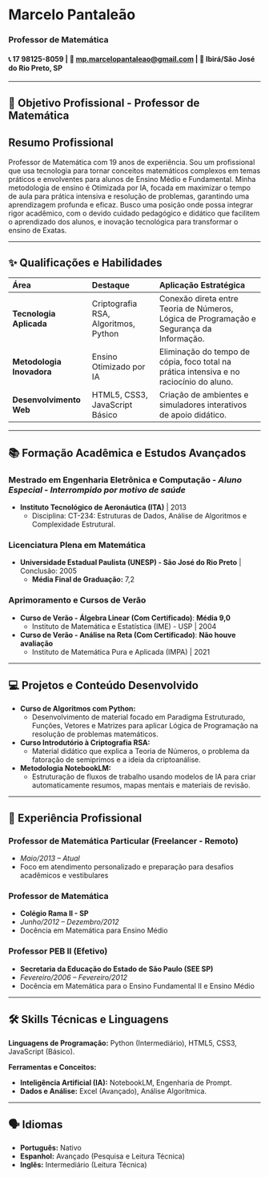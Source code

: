 # Marcelo Pantaleão
### Professor de Matemática
#### 📞 17 98125-8059 | 📧 mp.marcelopantaleao@gmail.com | 📍 Ibirá/São José do Rio Preto, SP

---

## 🎯 Objetivo Profissional - Professor de Matemática

## Resumo Profissional

Professor de Matemática com 19 anos de experiência. Sou um profissional que usa tecnologia para tornar conceitos matemáticos complexos em temas práticos e envolventes para alunos de Ensino Médio e Fundamental. Minha metodologia de ensino é Otimizada por IA, focada em maximizar o tempo de aula para prática intensiva e resolução de problemas, garantindo uma aprendizagem profunda e eficaz. Busco uma posição onde possa integrar rigor acadêmico, com o devido cuidado pedagógico e didático que facilitem o aprendizado dos alunos, e inovação tecnológica para transformar o ensino de Exatas.

---

## ✨ Qualificações e Habilidades

| Área | Destaque | Aplicação Estratégica |
| :--- | :--- | :--- |
| **Tecnologia Aplicada** | Criptografia RSA, Algoritmos, Python | Conexão direta entre Teoria de Números, Lógica de Programação e Segurança da Informação. |
| **Metodologia Inovadora** | Ensino Otimizado por IA | Eliminação do tempo de cópia, foco total na prática intensiva e no raciocínio do aluno. |
| **Desenvolvimento Web** | HTML5, CSS3, JavaScript Básico | Criação de ambientes e simuladores interativos de apoio didático. |

---

## 📚 Formação Acadêmica e Estudos Avançados

### Mestrado em Engenharia Eletrônica e Computação - *Aluno Especial* - *Interrompido por motivo de saúde*
* **Instituto Tecnológico de Aeronáutica (ITA)** | 2013
    * Disciplina: CT-234: Estruturas de Dados, Análise de Algoritmos e Complexidade Estrutural.

### Licenciatura Plena em Matemática
* **Universidade Estadual Paulista (UNESP) - São José do Rio Preto** | Conclusão: 2005
    * **Média Final de Graduação:** 7,2

### Aprimoramento e Cursos de Verão
* **Curso de Verão - Álgebra Linear (Com Certificado)**: **Média 9,0**
    * Instituto de Matemática e Estatística (IME) - USP | 2004
* **Curso de Verão - Análise na Reta (Com Certificado)**: **Não houve avaliação**
    * Instituto de Matemática Pura e Aplicada (IMPA) | 2021

---

## 💻 Projetos e Conteúdo Desenvolvido

* **Curso de Algoritmos com Python:**
    * Desenvolvimento de material focado em Paradigma Estruturado, Funções, Vetores e Matrizes para aplicar Lógica de Programação na resolução de problemas matemáticos.
* **Curso Introdutório à Criptografia RSA:**
    * Material didático que explica a Teoria de Números, o problema da fatoração de semiprimos e a ideia da criptoanálise.
* **Metodologia NotebookLM:**
    * Estruturação de fluxos de trabalho usando modelos de IA para criar automaticamente resumos, mapas mentais e materiais de revisão.

---

## 💼 Experiência Profissional

### Professor de Matemática Particular (Freelancer - Remoto)
* *Maio/2013 – Atual*
* Foco em atendimento personalizado e preparação para desafios acadêmicos e vestibulares

### Professor de Matemática
* **Colégio Rama II - SP**
* *Junho/2012 – Dezembro/2012*
* Docência em Matemática para Ensino Médio

### Professor PEB II (Efetivo)
* **Secretaria da Educação do Estado de São Paulo (SEE SP)**
* *Fevereiro/2006 – Fevereiro/2012*
* Docência em Matemática para o Ensino Fundamental II e Ensino Médio

---

## 🛠️ Skills Técnicas e Linguagens

**Linguagens de Programação:** Python (Intermediário), HTML5, CSS3, JavaScript (Básico).

**Ferramentas e Conceitos:**
* **Inteligência Artificial (IA):** NotebookLM, Engenharia de Prompt.
* **Dados e Análise:** Excel (Avançado), Análise Algorítmica.

---

## 🗣️ Idiomas

* **Português:** Nativo
* **Espanhol:** Avançado (Pesquisa e Leitura Técnica)
* **Inglês:** Intermediário (Leitura Técnica)